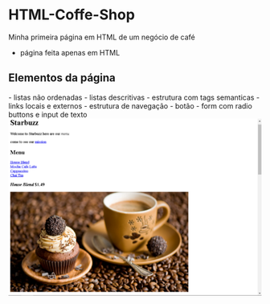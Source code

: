 # HTML-Coffe-Shop
Minha primeira página em HTML de um negócio de café
- página feita apenas em HTML

<h2>Elementos da página</h2>
- listas não ordenadas
- listas descritivas
- estrutura com tags semanticas
- links locais e externos
- estrutura de navegação
- botão
- form com radio buttons e input de texto


<img src="screenshot.png">
